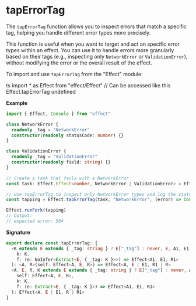# tapErrorTag

The `tapErrorTag` function allows you to inspect errors that match a
specific tag, helping you handle different error types more precisely.

This function is useful when you want to target and act on specific error
types within an effect. You can use it to handle errors more granularly based
on their tags (e.g., inspecting only `NetworkError` or `ValidationError`),
without modifying the error or the overall result of the effect.

To import and use `tapErrorTag` from the "Effect" module:

ts
import \* as Effect from "effect/Effect"
// Can be accessed like this
Effect.tapErrorTag
undefined

**Example**

```ts
import { Effect, Console } from "effect"

class NetworkError {
  readonly _tag = "NetworkError"
  constructor(readonly statusCode: number) {}
}

class ValidationError {
  readonly _tag = "ValidationError"
  constructor(readonly field: string) {}
}

// Create a task that fails with a NetworkError
const task: Effect.Effect<number, NetworkError | ValidationError> = Effect.fail(new NetworkError(504))

// Use tapErrorTag to inspect only NetworkError types and log the status code
const tapping = Effect.tapErrorTag(task, "NetworkError", (error) => Console.log(`expected error: ${error.statusCode}`))

Effect.runFork(tapping)
// Output:
// expected error: 504
```

**Signature**

```ts
export declare const tapErrorTag: {
  <K extends E extends { _tag: string } ? E["_tag"] : never, E, A1, E1, R1>(
    k: K,
    f: (e: NoInfer<Extract<E, { _tag: K }>>) => Effect<A1, E1, R1>
  ): <A, R>(self: Effect<A, E, R>) => Effect<A, E | E1, R1 | R>
  <A, E, R, K extends E extends { _tag: string } ? E["_tag"] : never, A1, E1, R1>(
    self: Effect<A, E, R>,
    k: K,
    f: (e: Extract<E, { _tag: K }>) => Effect<A1, E1, R1>
  ): Effect<A, E | E1, R | R1>
}
```
